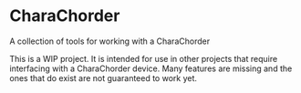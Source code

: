 # CharaChorder
A collection of tools for working with a CharaChorder

This is a WIP project. It is intended for use in other projects that require interfacing with a CharaChorder device. Many features are missing and the ones that do exist are not guaranteed to work yet.
